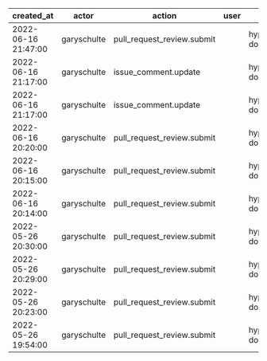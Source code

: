 |          created_at | actor       | action                     | user | repo                  |
| ------------------- | ----------- | -------------------------- | ---- | --------------------- |
| 2022-06-16 21:47:00 | garyschulte | pull_request_review.submit |      | hyperledger/besu-docs |
| 2022-06-16 21:17:00 | garyschulte | issue_comment.update       |      | hyperledger/besu-docs |
| 2022-06-16 21:17:00 | garyschulte | issue_comment.update       |      | hyperledger/besu-docs |
| 2022-06-16 20:20:00 | garyschulte | pull_request_review.submit |      | hyperledger/besu-docs |
| 2022-06-16 20:15:00 | garyschulte | pull_request_review.submit |      | hyperledger/besu-docs |
| 2022-06-16 20:14:00 | garyschulte | pull_request_review.submit |      | hyperledger/besu-docs |
| 2022-05-26 20:30:00 | garyschulte | pull_request_review.submit |      | hyperledger/besu-docs |
| 2022-05-26 20:29:00 | garyschulte | pull_request_review.submit |      | hyperledger/besu-docs |
| 2022-05-26 20:23:00 | garyschulte | pull_request_review.submit |      | hyperledger/besu-docs |
| 2022-05-26 19:54:00 | garyschulte | pull_request_review.submit |      | hyperledger/besu-docs |
